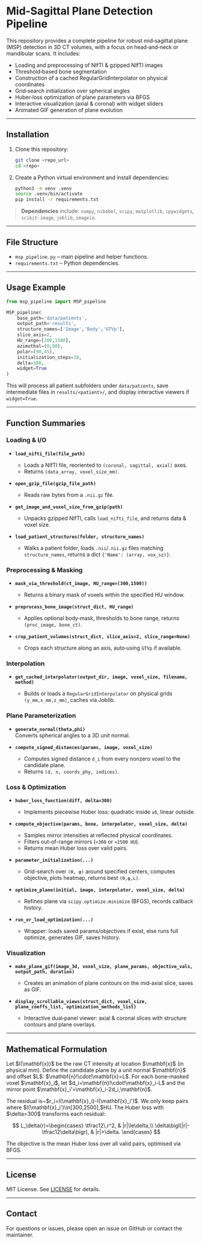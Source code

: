 # Mid‑Sagittal Plane Detection Pipeline

This repository provides a complete pipeline for robust mid‑sagittal plane (MSP) detection in 3D CT volumes, with a focus on head‑and‑neck or mandibular scans. It includes:

* Loading and preprocessing of NIfTI & gzipped NIfTI images
* Threshold‑based bone segmentation
* Construction of a cached RegularGridInterpolator on physical coordinates
* Grid‑search initialization over spherical angles
* Huber‑loss optimization of plane parameters via BFGS
* Interactive visualization (axial & coronal) with widget sliders
* Animated GIF generation of plane evolution

---

## Installation

1. Clone this repository:

   ```bash
   git clone <repo_url>
   cd <repo>
   ```
2. Create a Python virtual environment and install dependencies:

   ```bash
   python3 -m venv .venv
   source .venv/bin/activate
   pip install -r requirements.txt
   ```

> **Dependencies** include: `numpy`, `nibabel`, `scipy`, `matplotlib`, `ipywidgets`, `scikit-image`, `joblib`, `imageio`.

---

## File Structure

* `msp_pipeline.py` – main pipeline and helper functions.
* `requirements.txt` – Python dependencies.

---

## Usage Example

```python
from msp_pipeline import MSP_pipeline

MSP_pipeline(
    base_path='data/patients',
    output_path='results',
    structure_names=['Image','Body','GTVp'],
    slice_axis=2,
    HU_range=[300,1500],
    azimuthal=(0,90),
    polar=(90,45),
    initialization_steps=10,
    delta=300,
    widget=True
)
```

This will process all patient subfolders under `data/patients`, save intermediate files in `results/<patient>/`, and display interactive viewers if `widget=True`.

---

## Function Summaries

### Loading & I/O

* **`load_nifti_file(file_path)`**

  * Loads a NIfTI file, reoriented to `(coronal, sagittal, axial)` axes.
  * Returns `(data_array, voxel_size_mm)`.

* **`open_gzip_file(gzip_file_path)`**

  * Reads raw bytes from a `.nii.gz` file.

* **`get_image_and_voxel_size_from_gzip(path)`**

  * Unpacks gzipped NIfTI, calls `load_nifti_file`, and returns data & voxel size.

* **`load_patient_structures(folder, structure_names)`**

  * Walks a patient folder, loads `.nii`/`.nii.gz` files matching `structure_names`, returns a dict `{'Name': (array, vox_sz)}`.

### Preprocessing & Masking

* **`mask_via_threshold(ct_image, HU_range=(300,1500))`**

  * Returns a binary mask of voxels within the specified HU window.

* **`preprocess_bone_image(struct_dict, HU_range)`**

  * Applies optional body‐mask, thresholds to bone range, returns `(proc_image, bone_ct)`.

* **`crop_patient_volumes(struct_dict, slice_axis=2, slice_range=None)`**

  * Crops each structure along an axis, auto‐using `GTVp` if available.

### Interpolation

* **`get_cached_interpolator(output_dir, image, voxel_size, filename, method)`**

  * Builds or loads a `RegularGridInterpolator` on physical grids `(y_mm,x_mm,z_mm)`, caches via Joblib.

### Plane Parameterization

* **`generate_normal(theta,phi)`**<br>
  Converts spherical angles to a 3D unit normal.

* **`compute_signed_distances(params, image, voxel_size)`**

  * Computes signed distance `d_i` from every nonzero voxel to the candidate plane.
  * Returns `(d, n, coords_phy, indices)`.

### Loss & Optimization

* **`huber_loss_function(diff, delta=300)`**

  * Implements piecewise Huber loss: quadratic inside `±δ`, linear outside.

* **`compute_objective(params, bone, interpolator, voxel_size, delta)`**

  * Samples mirror intensities at reflected physical coordinates.
  * Filters out-of-range mirrors (`<300` or `>2500 HU`).
  * Returns mean Huber loss over valid pairs.

* **`parameter_initialization(...)`**

  * Grid-search over `(θ, φ)` around specified centers, computes objective, plots heatmap, returns best `(θ,φ,L)`.

* **`optimize_plane(initial, image, interpolator, voxel_size, delta)`**

  * Refines plane via `scipy.optimize.minimize` (BFGS), records callback history.

* **`run_or_load_optimization(...)`**

  * Wrapper: loads saved params/objectives if exist, else runs full optimize, generates GIF, saves history.

### Visualization

* **`make_plane_gif(image_3d, voxel_size, plane_params, objective_vals, output_path, duration)`**

  * Creates an animation of plane contours on the mid‐axial slice, saves as GIF.

* **`display_scrollable_views(struct_dict, voxel_size, plane_coeffs_list, optimization_methods_list)`**

  * Interactive dual‐panel viewer: axial & coronal slices with structure contours and plane overlays.

---

## Mathematical Formulation

Let \$I(\mathbf{x})\$ be the raw CT intensity at location \$\mathbf{x}\$ (in physical mm).  Define the candidate plane by a unit normal \$\mathbf{n}\$ and offset \$L\$:  \$\mathbf{n}!\cdot!\mathbf{x}=L\$.  For each bone‐masked voxel \$\mathbf{x}\_i\$, let \$d\_i=\mathbf{n}!\cdot!\mathbf{x}\_i-L\$ and the mirror point \$\mathbf{x}\_i'=\mathbf{x}\_i-2d\_i,\mathbf{n}\$.

The residual is\~\$r\_i=I(\mathbf{x}\_i)-I(\mathbf{x}\_i')\$.  We only keep pairs where \$I(\mathbf{x}\_i')\in\[300,2500],\$HU.  The Huber loss with \$\delta=300\$ transforms each residual:

$$
L_\delta(r)=\begin{cases}
\tfrac12\,r^2, & |r|\le\delta,\\
\delta\bigl(|r|-\tfrac12\delta\bigr), & |r|>\delta.
\end{cases}
$$

The objective is the mean Huber loss over all valid pairs, optimised via BFGS.

---

## License

MIT License. See [LICENSE](LICENSE) for details.

---

## Contact

For questions or issues, please open an issue on GitHub or contact the maintainer.
